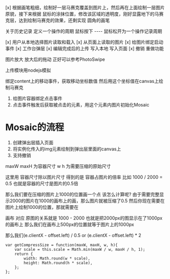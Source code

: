 [x] 根据画笔粗细，绘制好一层马赛克覆盖到图片上，然后再在上面绘制一层图片原貌，接下来根据
鼠标的涂抹位置，修改该区域的透明度，刚好显露地下的马赛克层，达到绘制马赛克的效果，还剩实现
圆角的画笔

关于历史记录
    定义一个操作的周期
        鼠标按下 ---- 鼠标松开为一个操作记录周期

[x] 用户从本地选择图片读取和载入
[x] 从页面上读取的图片
[x] 给图片绑定启动事件
[x] 工作台弹层
[x] 编辑完成后的上传 写入本地 写入页面
[x] 撤销 重做功能

图片放大
放大后的拖动
正好可以参考PhotoSwipe

上传模块用nodejs模拟




绑定content上的移动事件，获取移动坐标数值
然后用这个坐标值在canvas上绘制马赛克


1. 给图片容器绑定点击事件
2. 点击事件触发后获取被点击的元素，用这个元素内图片初始化Mosaic


# Mosaic的流程

1. 创建弹出层插入页面
2. 将实例化传入的img元素绘制到弹出层里面的canvas上
3. 支持撤销


maxW maxH 为容器尺寸
w h 为需要压缩的原始尺寸

这里用 容器尺寸除以图片尺寸 得到的是 容器占图片的倍率
比如 1000 / 2000 = 0.5 也就是容器的尺寸是图片的0.5倍

那么我们要在压缩的图片上1000的位置画一个点 该怎么计算呢?
由于需要完整显示2000的图片在1000的画布上的画，那么图片就被压缩了0.5
然后你现在需要在图片上绘制1000的位置，那就需要在

画布 对应 原图的关系就是 1000 - 2000 也就是把2000px的图显示在了1000px的画布上
那么我们在画布上500px的位置就等于图片上的1000px

那么我们(e.clientX - offset.left) / 0.5 or (e.clientX - offset.left) * 2


````
var getCompressSize = function(maxW, maxH, w, h){
    var scale = this.scale = Math.min(maxW / w, maxH / h, 1);
    return {
        width: Math.round(w * scale),
        height: Math.round(h * scale),
    };
};
````